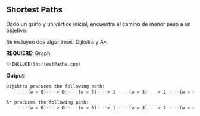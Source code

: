 ## Shortest Paths

Dado un grafo y un vértice inicial, encuentra el camino de menor peso a un objetivo.

Se incluyen dos algoritmos: Dijkstra y A*.

**REQUIERE:** Graph


```c++
%%INCLUDE(ShortestPaths.cpp)
```


**Output**:

```txt
Dijsktra produces the following path:
	----(w = 0)----> 0 ----(w = 5)----> 1 ----(w = 3)----> 2 ----(w = 4)----> 3 ----(w = 5)----> 4 

A* produces the following path:
	----(w = 0)----> 0 ----(w = 5)----> 1 ----(w = 3)----> 2 ----(w = 4)----> 3 ----(w = 5)----> 4 
```

